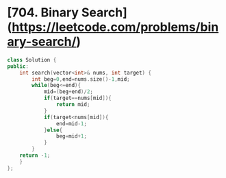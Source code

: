 # [704. Binary Search] (https://leetcode.com/problems/binary-search/)
```c++
class Solution {
public:
    int search(vector<int>& nums, int target) {
        int beg=0,end=nums.size()-1,mid;
        while(beg<=end){
            mid=(beg+end)/2;
            if(target==nums[mid]){
                return mid; 
            }
            if(target<nums[mid]){
                end=mid-1;
            }else{
                beg=mid+1;
            }
        }
    return -1;
    }
};
```